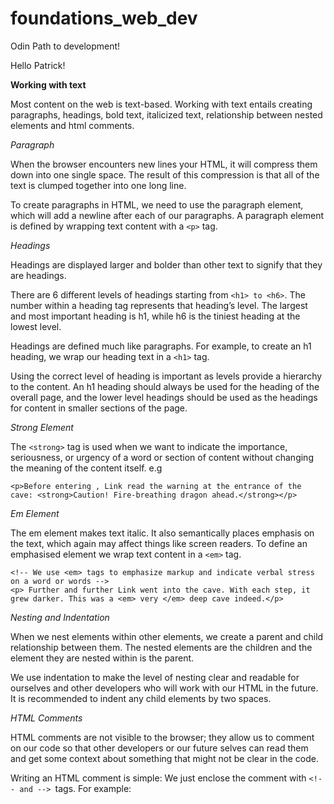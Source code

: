 # foundations_web_dev
Odin Path to development!

Hello Patrick!

**Working with text**

Most content on the web is text-based. Working with text entails creating paragraphs, headings, bold text, italicized text, relationship between nested elements and html comments.

_Paragraph_ 

When the browser encounters new lines your HTML, it will compress them down into one single space. The result of this compression is that all of the text is clumped together into one long line.

To create paragraphs in HTML, we need to use the paragraph element, which will add a newline after each of our paragraphs. 
A paragraph element is defined by wrapping text content with a  ```<p>```   tag.

_Headings_

Headings are displayed larger and bolder than other text to signify that they are headings.

There are 6 different levels of headings starting from ```<h1> to <h6>```. The number within a heading tag represents that heading’s level. The largest and most important heading is h1, while h6 is the tiniest heading at the lowest level.

Headings are defined much like paragraphs. For example, to create an h1 heading, we wrap our heading text in a ```<h1>``` tag.

Using the correct level of heading is important as levels provide a hierarchy to the content. An h1 heading should always be used for the heading of the overall page, and the lower level headings should be used as the headings for content in smaller sections of the page.

*Strong Element*

The ```<strong>``` tag is used when we want to indicate the importance, seriousness, or urgency of a word or section of content without changing the meaning of the content itself.
e.g 
```
<p>Before entering , Link read the warning at the entrance of the cave: <strong>Caution! Fire-breathing dragon ahead.</strong></p>
```
_Em Element_

The em element makes text italic. It also semantically places emphasis on the text, which again may affect things like screen readers. To define an emphasised element we wrap text content in a ```<em>``` tag.

```
<!-- We use <em> tags to emphasize markup and indicate verbal stress on a word or words -->
<p> Further and further Link went into the cave. With each step, it grew darker. This was a <em> very </em> deep cave indeed.</p>
```
_Nesting and Indentation_

When we nest elements within other elements, we create a parent and child relationship between them. The nested elements are the children and the element they are nested within is the parent.

We use indentation to make the level of nesting clear and readable for ourselves and other developers who will work with our HTML in the future. It is recommended to indent any child elements by two spaces.

_HTML Comments_

HTML comments are not visible to the browser; they allow us to comment on our code so that other developers or our future selves can read them and get some context about something that might not be clear in the code.

Writing an HTML comment is simple: We just enclose the comment with ```<!-- and --> ```tags. For example: